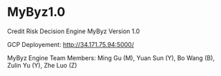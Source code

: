 # MyByz1.0
Credit Risk Decision Engine MyByz Version 1.0

GCP Deployement: http://34.171.75.94:5000/

MyByz Engine Team Members: Ming Gu (M), Yuan Sun (Y), Bo Wang (B), Zulin Yu (Y), Zhe Luo (Z)
